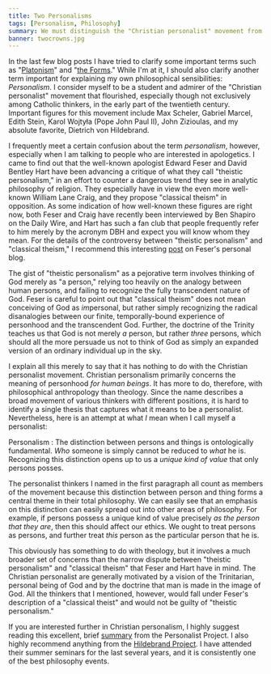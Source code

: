 ```yaml
---
title: Two Personalisms
tags: [Personalism, Philosophy]
summary: We must distinguish the "Christian personalist" movement from what some philosophers call "theistic personalism" in contrast to "classical theism."
banner: twocrowns.jpg
---
```


In the last few blog posts I have tried to clarify some important terms such as "[Platonism][]" and "[the Forms][TheForms]."  While I'm at it, I should also clarify another term important for explaining my own philosophical sensibilities: *Personalism*.  I consider myself to be a student and admirer of the "Christian personalist" movement that flourished, especially though not exclusively among Catholic thinkers, in the early part of the twentieth century.  Important figures for this movement include Max Scheler, Gabriel Marcel, Edith Stein, Karol Wojtyła (Pope John Paul II), John Zizioulas, and my absolute favorite, Dietrich von Hildebrand.

I frequently meet a certain confusion about the term *personalism*, however, especially when I am talking to people who are interested in apologetics.  I came to find out that the well-known apologist Edward Feser and David Bentley Hart have been advancing a critique of what they call "theistic personalism," in an effort to counter a dangerous trend they see in analytic philosophy of religion.  They especially have in view the even more well-known William Lane Craig, and they propose "classical theism" in opposition.  As some indication of how well-known these figures are right now, both Feser and Craig have recently been interviewed by Ben Shapiro on the Daily Wire, and Hart has such a fan club that people frequently refer to him merely by the acronym DBH and expect you will know whom they mean.  For the details of the controversy between "theistic personalism" and "classical theism," I recommend this interesting [post][] on Feser's personal blog.<!--more-->

The gist of "theistic personalism" as a pejorative term involves thinking of God merely as "a person," relying too heavily on the analogy between human persons, and failing to recognize the fully transcendent nature of God.  Feser is careful to point out that "classical theism" does not mean conceiving of God as *im*personal, but rather simply recognizing the radical disanalogies between our finite, temporally-bound experience of personhood and the transcendent God.  Further, the doctrine of the Trinity teaches us that God is not merely *a* person, but rather *three* persons, which should all the more persuade us not to think of God as simply an expanded version of an ordinary individual up in the sky.

I explain all this merely to say that it has nothing to do with the Christian personalist movement.  Christian personalism primarily concerns the meaning of personhood *for human beings*.  It has more to do, therefore, with philosophical anthropology than theology.  Since the name describes a broad movement of various thinkers with different positions, it is hard to identify a single thesis that captures what it means to be a personalist.  Nevertheless, here is an attempt at what *I* mean when I call myself a personalist:

Personalism
:    The distinction between persons and things is ontologically fundamental.  *Who* someone is simply cannot be reduced to *what* he is.  Recognizing this distinction opens up to us a *unique kind of value* that only persons posses.

The personalist thinkers I named in the first paragraph all count as members of the movement because this distinction between person and thing forms a central theme in their total philosophy.  We can easily see that an emphasis on this distinction can easily spread out into other areas of philosophy.  For example, if persons possess a unique kind of value precisely *as the person that they are*, then this should affect our ethics.  We ought to treat persons as persons, and further treat *this* person as the particular person that he is.

This obviously has something to do with theology, but it involves a much broader set of concerns than the narrow dispute between "theistic personalism" and "classical theism" that Feser and Hart have in mind.  The Christian personalist are generally motivated by a vision of the Trinitarian, personal being of God and by the doctrine that man is made in the image of God.  All the thinkers that I mentioned, however, would fall under Feser's description of a "classical theist" and would not be guilty of "theistic personalism."

If you are interested further in Christian personalism, I highly suggest reading this excellent, brief [summary][] from the Personalist Project.  I also highly recommend anything from the [Hildebrand Project][HildebrandProject].  I have attended their summer seminars for the last several years, and it is consistently one of the best philosophy events.



[Platonism]: http://www.dtsheffler.com/blog/2019-06-27-what-i-mean-by-platonism/
[TheForms]: http://www.dtsheffler.com/blog/2019-07-24-what-are-the-forms/
[post]: http://edwardfeser.blogspot.com/2013/04/craig-on-theistic-personalism.html
[summary]: http://www.thepersonalistproject.org/about_us
[HildebrandProject]: http://www.hildebrandproject.org/

